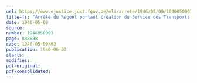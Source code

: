 ```yaml
---
url: https://www.ejustice.just.fgov.be/eli/arrete/1946/05/09/1946050903/justel
title-fr: "Arrêté du Régent portant création du Service des Transports maritimes et fixant son cadre organique"
date: 1946-05-09
source:
number: 1946050903
page: 888888
case: 1946-05-09/03
publication: 1946-06-03
starts:
modifies:
pdf-original:
pdf-consolidated:
---
```


